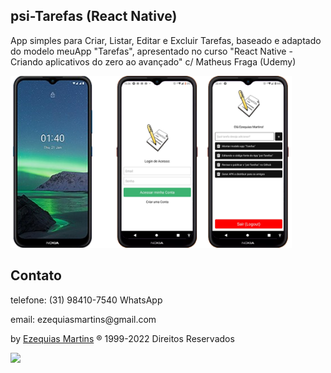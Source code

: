 ## psi-Tarefas (React Native)
App simples para Criar, Listar, Editar e Excluir Tarefas, baseado e adaptado do modelo meuApp "Tarefas", apresentado no curso "React Native - Criando aplicativos do zero ao avançado" c/ Matheus Fraga (Udemy)

<img src=".temp/preview.png" width="450">

## Contato
<p>telefone: (31) 98410-7540 WhatsApp</p>
<p>email: ezequiasmartins@gmail.com</p>
<p>by <a href="https://ezequiasmartins.blogspot.com/" target="_blank">Ezequias Martins</a> ® 1999-2022 Direitos Reservados</p>
<p><a href="https://ezequiasmartins.blogspot.com/" target="_blank"><img src=".temp/ssinatura.jpg"></a></p>
